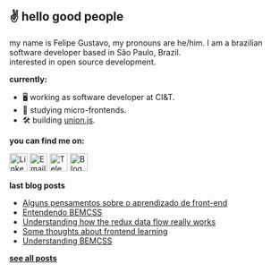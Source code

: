 ## ✌️ hello good people

my name is Felipe Gustavo, my pronouns are he/him. I am a brazilian software developer based in São Paulo, Brazil.  
interested in open source development.

**currently:**
- 🖥 working as software developer at CI&T.
- 📔 studying micro-frontends.
- 🛠 building [union.js](https://github.com/felipegs07/union.js).

**you can find me on:**

<a href="https://www.linkedin.com/in/felipegustavos/"><img src="https://image.flaticon.com/icons/png/512/1383/1383262.png" height="32px" title="Linkedin"></img></a>
<a href="mailto:felipegdas07@gmail.com"><img src="https://image.flaticon.com/icons/png/512/2875/premium/2875394.png" height="32px" title="Email"></img></a>
<a href="https://t.me/felipegs"><img src="https://image.flaticon.com/icons/png/512/408/408737.png" height="32px" title="Telegram"></img></a>
<a href="https://dev.to/felipegs"><img src="https://image.flaticon.com/icons/png/512/2593/premium/2593549.png" height="32px" title="Blog"></img></a>

**last blog posts**
<!-- BLOG:START -->
- [Alguns pensamentos sobre o aprendizado de front-end](https://dev.to/felipegs/alguns-pensamentos-sobre-o-aprendizado-de-front-end-2gmh)
- [Entendendo BEMCSS](https://dev.to/felipegs/entendendo-bemcss-2if3)
- [Understanding how the redux data flow really works](https://dev.to/felipegs/redux-in-depth-under-the-hood-of-redux-data-flow-13he)
- [Some thoughts about frontend learning](https://dev.to/felipegs/some-thoughts-about-frontend-learning-21n2)
- [Understanding BEMCSS](https://dev.to/felipegs/entendendo-bemcss-5dc7)
<!-- BLOG:END -->

[**see all posts**](https://dev.to/felipegs)
